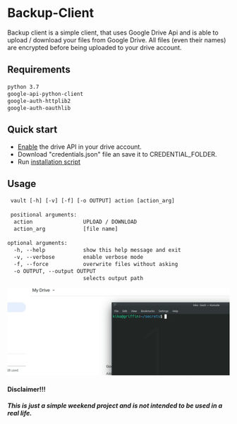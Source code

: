 # Backup-Client


Backup client is a simple client, that uses Google Drive Api and is able to upload / download your files from Google Drive.
All files (even their names) are encrypted before being uploaded to your drive account.




## Requirements
```
python 3.7
google-api-python-client
google-auth-httplib2
google-auth-oauthlib
```


## Quick start

- [Enable](https://developers.google.com/drive/api/v3/quickstart/js) the drive API in your drive account.
- Download "credentials.json" file an save it to CREDENTIAL_FOLDER.
- Run [installation script](./install.sh)

## Usage
```
 vault [-h] [-v] [-f] [-o OUTPUT] action [action_arg]
 
 positional arguments:
  action                UPLOAD / DOWNLOAD
  action_arg            [file name]

optional arguments:
  -h, --help            show this help message and exit
  -v, --verbose         enable verbose mode
  -f, --force           overwrite files without asking
  -o OUTPUT, --output OUTPUT
                        selects output path
```
<p align="center"">
    <img src="./images/demo.gif" />
</p>


#### Disclaimer!!!
##### This is just a simple weekend project and is not intended to be used in a real life.